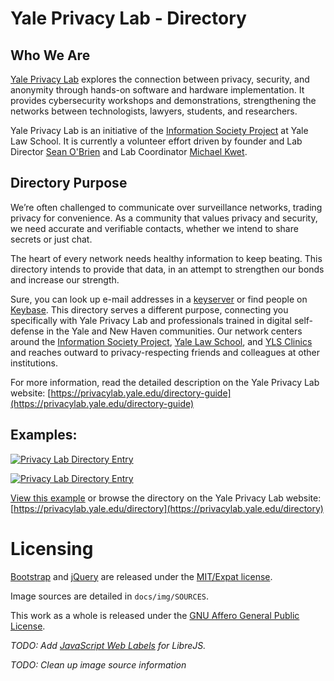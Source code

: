 # Yale Privacy Lab - Directory

## Who We Are

[Yale Privacy Lab](https://privacylab.yale.edu) explores the connection between privacy, security, and anonymity through hands-on software and hardware implementation. It provides cybersecurity workshops and demonstrations, strengthening the networks between technologists, lawyers, students, and researchers.

Yale Privacy Lab is an initiative of the [Information Society Project](https://www.law.yale.edu/isp) at Yale Law School. It is currently a volunteer effort driven by founder and Lab Director [Sean O'Brien](https://webio.me) and Lab Coordinator [Michael Kwet](https://mikekwet.com).

## Directory Purpose

We’re often challenged to communicate over surveillance networks, trading privacy for convenience. As a community that values privacy and security, we need accurate and verifiable contacts, whether we intend to share secrets or just chat.

The heart of every network needs healthy information to keep beating. This directory intends to provide that data, in an attempt to strengthen our bonds and increase our strength.

Sure, you can look up e-mail addresses in a [keyserver](https://pgp.mit.edu) or find people on [Keybase](https://keybase.io). This directory serves a different purpose, connecting you specifically with Yale Privacy Lab and professionals trained in digital self-defense in the Yale and New Haven communities. Our network centers around the [Information Society Project](https://law.yale.edu/isp), [Yale Law School](https://www.law.yale.edu), and [YLS Clinics](https://law.yale.edu/clinics/our-clinics) and reaches outward to privacy-respecting friends and colleagues at other institutions.

For more information, read the detailed description on the Yale Privacy Lab website:
[https://privacylab.yale.edu/directory-guide](https://privacylab.yale.edu/directory-guide)

## Examples:

[![Privacy Lab Directory Entry](https://github.com/seandiggity/privacylab-directory/raw/master/docs/img/examples/example-directory_entry.png)](https://seandiggity.github.io/privacylab-directory/example.html)

[![Privacy Lab Directory Entry](https://github.com/seandiggity/privacylab-directory/raw/master/docs/img/examples/example-directory_entry_highlights.png)](https://seandiggity.github.io/privacylab-directory/example.html)

[View this example](https://seandiggity.github.io/privacylab-directory/example.html) or browse the directory on the Yale Privacy Lab website:
[https://privacylab.yale.edu/directory](https://privacylab.yale.edu/directory)

# Licensing
[Bootstrap](https://getbootstrap.com) and [jQuery](https://jquery.com/) are released under the [MIT/Expat license](https://opensource.org/licenses/MIT).

Image sources are detailed in `docs/img/SOURCES`.

This work as a whole is released under the [GNU Affero General Public License](https://www.gnu.org/licenses/agpl-3.0.en.html).
  
_TODO: Add [JavaScript Web Labels](https://www.gnu.org/software/librejs/manual/librejs.html#JavaScript-Web-Labels) for LibreJS._

_TODO: Clean up image source information_

